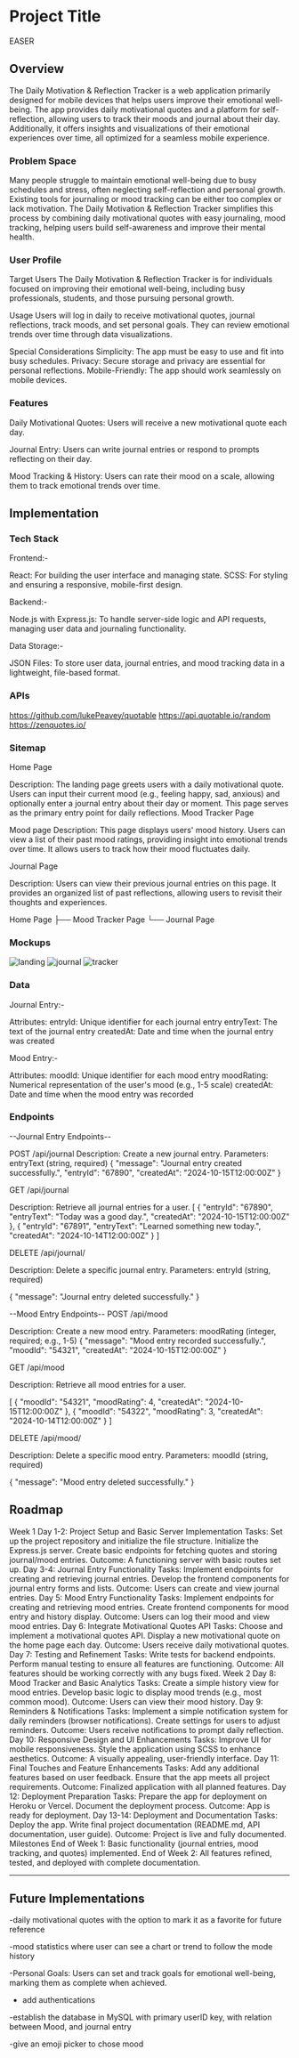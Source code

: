 # Project Title

EASER

## Overview

The Daily Motivation & Reflection Tracker is a web application primarily designed for mobile devices that helps users improve their emotional well-being. The app provides daily motivational quotes and a platform for self-reflection, allowing users to track their moods and journal about their day. Additionally, it offers insights and visualizations of their emotional experiences over time, all optimized for a seamless mobile experience.

### Problem Space

Many people struggle to maintain emotional well-being due to busy schedules and stress, often neglecting self-reflection and personal growth. Existing tools for journaling or mood tracking can be either too complex or lack motivation. The Daily Motivation & Reflection Tracker simplifies this process by combining daily motivational quotes with easy journaling, mood tracking, helping users build self-awareness and improve their mental health.

### User Profile

Target Users
The Daily Motivation & Reflection Tracker is for individuals focused on improving their emotional well-being, including busy professionals, students, and those pursuing personal growth.

Usage
Users will log in daily to receive motivational quotes, journal reflections, track moods, and set personal goals. They can review emotional trends over time through data visualizations.

Special Considerations
Simplicity: The app must be easy to use and fit into busy schedules.
Privacy: Secure storage and privacy are essential for personal reflections.
Mobile-Friendly: The app should work seamlessly on mobile devices.

### Features

Daily Motivational Quotes: Users will receive a new motivational quote each day.

Journal Entry: Users can write journal entries or respond to prompts reflecting on their day.

Mood Tracking & History: Users can rate their mood on a scale, allowing them to track emotional trends over time.

## Implementation

### Tech Stack

Frontend:-

React: For building the user interface and managing state.
SCSS: For styling and ensuring a responsive, mobile-first design.

Backend:-

Node.js with Express.js: To handle server-side logic and API requests, managing user data and journaling functionality.

Data Storage:-

JSON Files: To store user data, journal entries, and mood tracking data in a lightweight, file-based format.

### APIs

https://github.com/lukePeavey/quotable
https://api.quotable.io/random
https://zenquotes.io/

### Sitemap

Home Page

Description: The landing page greets users with a daily motivational quote. Users can input their current mood (e.g., feeling happy, sad, anxious) and optionally enter a journal entry about their day or moment. This page serves as the primary entry point for daily reflections.
Mood Tracker Page

Mood page
Description: This page displays users' mood history. Users can view a list of their past mood ratings, providing insight into emotional trends over time. It allows users to track how their mood fluctuates daily.

Journal Page

Description: Users can view their previous journal entries on this page. It provides an organized list of past reflections, allowing users to revisit their thoughts and experiences.

Home Page
├── Mood Tracker Page
└── Journal Page

### Mockups

![landing](/client/assets/images/landing.png)
![journal](/client/assets/images/journal.png)
![tracker](/client/assets/images/tracker.png)

### Data

Journal Entry:-

Attributes:
entryId: Unique identifier for each journal entry
entryText: The text of the journal entry
createdAt: Date and time when the journal entry was created

Mood Entry:-

Attributes:
moodId: Unique identifier for each mood entry
moodRating: Numerical representation of the user's mood (e.g., 1-5 scale)
createdAt: Date and time when the mood entry was recorded

### Endpoints

--Journal Entry Endpoints--

POST /api/journal
Description: Create a new journal entry.
Parameters: entryText (string, required)
{
"message": "Journal entry created successfully.",
"entryId": "67890",
"createdAt": "2024-10-15T12:00:00Z"
}

GET /api/journal

Description: Retrieve all journal entries for a user.
[
{
"entryId": "67890",
"entryText": "Today was a good day.",
"createdAt": "2024-10-15T12:00:00Z"
},
{
"entryId": "67891",
"entryText": "Learned something new today.",
"createdAt": "2024-10-14T12:00:00Z"
}
]

DELETE /api/journal/

Description: Delete a specific journal entry.
Parameters:
entryId (string, required)

{
"message": "Journal entry deleted successfully."
}

--Mood Entry Endpoints--
POST /api/mood

Description: Create a new mood entry.
Parameters: moodRating (integer, required; e.g., 1-5)
{
"message": "Mood entry recorded successfully.",
"moodId": "54321",
"createdAt": "2024-10-15T12:00:00Z"
}

GET /api/mood

Description: Retrieve all mood entries for a user.

[
{
"moodId": "54321",
"moodRating": 4,
"createdAt": "2024-10-15T12:00:00Z"
},
{
"moodId": "54322",
"moodRating": 3,
"createdAt": "2024-10-14T12:00:00Z"
}
]

DELETE /api/mood/

Description: Delete a specific mood entry.
Parameters:
moodId (string, required)

{
"message": "Mood entry deleted successfully."
}

## Roadmap

Week 1
Day 1-2: Project Setup and Basic Server Implementation
Tasks:
Set up the project repository and initialize the file structure.
Initialize the Express.js server.
Create basic endpoints for fetching quotes and storing journal/mood entries.
Outcome: A functioning server with basic routes set up.
Day 3-4: Journal Entry Functionality
Tasks:
Implement endpoints for creating and retrieving journal entries.
Develop the frontend components for journal entry forms and lists.
Outcome: Users can create and view journal entries.
Day 5: Mood Entry Functionality
Tasks:
Implement endpoints for creating and retrieving mood entries.
Create frontend components for mood entry and history display.
Outcome: Users can log their mood and view mood entries.
Day 6: Integrate Motivational Quotes API
Tasks:
Choose and implement a motivational quotes API.
Display a new motivational quote on the home page each day.
Outcome: Users receive daily motivational quotes.
Day 7: Testing and Refinement
Tasks:
Write tests for backend endpoints.
Perform manual testing to ensure all features are functioning.
Outcome: All features should be working correctly with any bugs fixed.
Week 2
Day 8: Mood Tracker and Basic Analytics
Tasks:
Create a simple history view for mood entries.
Develop basic logic to display mood trends (e.g., most common mood).
Outcome: Users can view their mood history.
Day 9: Reminders & Notifications
Tasks:
Implement a simple notification system for daily reminders (browser notifications).
Create settings for users to adjust reminders.
Outcome: Users receive notifications to prompt daily reflection.
Day 10: Responsive Design and UI Enhancements
Tasks:
Improve UI for mobile responsiveness.
Style the application using SCSS to enhance aesthetics.
Outcome: A visually appealing, user-friendly interface.
Day 11: Final Touches and Feature Enhancements
Tasks:
Add any additional features based on user feedback.
Ensure that the app meets all project requirements.
Outcome: Finalized application with all planned features.
Day 12: Deployment Preparation
Tasks:
Prepare the app for deployment on Heroku or Vercel.
Document the deployment process.
Outcome: App is ready for deployment.
Day 13-14: Deployment and Documentation
Tasks:
Deploy the app.
Write final project documentation (README.md, API documentation, user guide).
Outcome: Project is live and fully documented.
Milestones
End of Week 1: Basic functionality (journal entries, mood tracking, and quotes) implemented.
End of Week 2: All features refined, tested, and deployed with complete documentation.

---

## Future Implementations

-daily motivational quotes with the option to mark it as a favorite for future reference

-mood statistics where user can see a chart or trend to follow the mode history

-Personal Goals: Users can set and track goals for emotional well-being, marking them as complete when achieved.

- add authentications

-establish the database in MySQL with primary userID key, with relation between Mood, and journal entry

-give an emoji picker to chose mood
